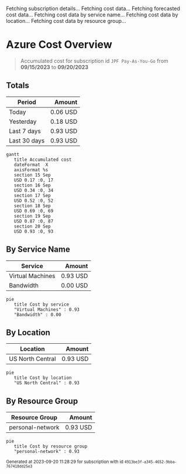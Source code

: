 Fetching subscription details...
Fetching cost data...
Fetching forecasted cost data...
Fetching cost data by service name...
Fetching cost data by location...
Fetching cost data by resource group...
# Azure Cost Overview

> Accumulated cost for subscription id `JPF Pay-As-You-Go` from **09/15/2023** to **09/20/2023**

## Totals

|Period|Amount|
|---|---:|
|Today|0.06 USD|
|Yesterday|0.18 USD|
|Last 7 days|0.93 USD|
|Last 30 days|0.93 USD|

```mermaid
gantt
   title Accumulated cost
   dateFormat  X
   axisFormat %s
   section 15 Sep
   USD 0.17 :0, 17
   section 16 Sep
   USD 0.34 :0, 34
   section 17 Sep
   USD 0.52 :0, 52
   section 18 Sep
   USD 0.69 :0, 69
   section 19 Sep
   USD 0.87 :0, 87
   section 20 Sep
   USD 0.93 :0, 93
```

## By Service Name

|Service|Amount|
|---|---:|
|Virtual Machines|0.93 USD|
|Bandwidth|0.00 USD|

```mermaid
pie
   title Cost by service
   "Virtual Machines" : 0.93
   "Bandwidth" : 0.00
```

## By Location

|Location|Amount|
|---|---:|
|US North Central|0.93 USD|

```mermaid
pie
   title Cost by location
   "US North Central" : 0.93
```

## By Resource Group

|Resource Group|Amount|
|---|---:|
|personal-network|0.93 USD|

```mermaid
pie
   title Cost by resource group
   "personal-network" : 0.93
```

<sup>Generated at 2023-09-20 11:28:29 for subscription with id `4913be3f-a345-4652-9bba-767418dd25e3`</sup>
